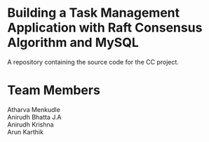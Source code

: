 # Building a Task Management Application with Raft Consensus Algorithm and MySQL

A repository containing the source code for the CC project.

# Team Members

Atharva Menkudle  
Anirudh Bhatta J.A  
Anirudh Krishna  
Arun Karthik  

